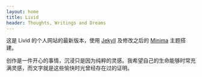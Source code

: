 ```yaml
---
layout: home
title: Livid
header: Thoughts, Writings and Dreams
---
```


这是 Livid 的个人网站的最新版本，使用 [Jekyll](https://github.com/jekyll/jekyll) 及修改之后的 [Minima](https://github.com/jekyll/minima) 主题搭建。

创作是一件开心的事情，沉浸只是因为纯粹的灵感。我希望自己的生命能够时常充满灵感，而文字就是这些愉快时光曾经存在过的证明。